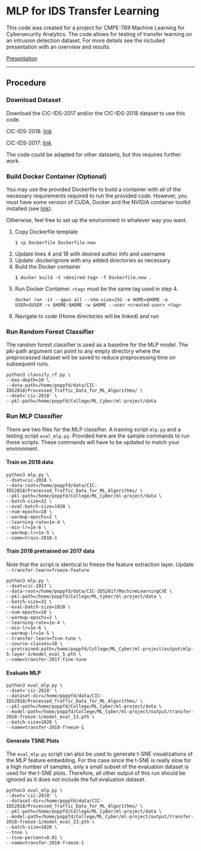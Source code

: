 # MLP for IDS Transfer Learning

This code was created for a project for CMPE-789 Machine Learning for Cybersecurity
Analytics.  The code allows for testing of transfer learning on an 
intrusion detection dataset.  For more details see the included presentation
with an overview and results.

[Presentation](Investigation_of_IDS_Transfer_Learning_with_MLP_Networks.pdf)

---
## Procedure

### Download Dataset
Download the CIC-IDS-2017 and/or the CIC-IDS-2018 dataset to use this code.

CIC-IDS-2018: [link](https://www.unb.ca/cic/datasets/ids-2018.html)

CIC-IDS-2017: [link](https://www.unb.ca/cic/datasets/ids-2017.html)


The code could be adapted for other datasets, but this requires further work.

### Build Docker Container (Optional)
You may use the provided Dockerfile to build a container with all
of the necessary requirements required to run the provided code.
However, you must have some version of CUDA, Docker and the
NVIDIA container toolkit installed (see [link](https://docs.nvidia.com/datacenter/cloud-native/container-toolkit/install-guide.html)).

Otherwise, feel free to set up the environment in whatever way you want.

1. Copy Dockerfile template
   ```
   $ cp Dockerfile Dockerfile.new
   ```
2. Update lines 4 and 18 with desired author info and username
3. Update .dockerignore with any added directories as necessary
4. Build the Docker container
    ```
   $ docker build -t <desired-tag> -f Dockerfile.new .
    ```
5. Run Docker Container.  `<tag>` must be the same tag used in step 4.
   ```
   docker run -it --gpus all --shm-size=25G -e HOME=$HOME -e USER=$USER -v $HOME:$HOME -w $HOME --user <created-user> <tag>
   ```
6. Navigate to code (Home directories will be linked) and run

### Run Random Forest Classifier
The random forest classifier is used as a baseline for the MLP model.  The pkl-path
argument can point to any empty directory where the preprocessed dataset will
be saved to reduce preprocessing time on subsequent runs.

```
python3 classify_rf.py \
--max-depth=10 \
--data-path=/home/poppfd/data/CIC-IDS2018/Processed_Traffic_Data_for_ML_Algorithms/ \
--dset='cic-2018' \
--pkl-path=/home/poppfd/College/ML_Cyber/ml-project/data
```

### Run MLP Classifier

There are two files for the MLP classifier.  A training script `mlp.py` and a 
testing script `eval_mlp.py`.  Provided here are the sample commands to run
these scripts.  These commands will have to be updated
to match your environment.

#### Train on 2018 data
```
python3 mlp.py \
--dset=cic-2018 \
--data-root=/home/poppfd/data/CIC-IDS2018/Processed_Traffic_Data_for_ML_Algorithms/ \
--pkl-path=/home/poppfd/College/ML_Cyber/ml-project/data \
--batch-size=32 \
--eval-batch-size=1028 \
--num-epochs=10 \
--warmup-epochs=2 \
--learning-rate=1e-4 \
--min-lr=1e-6 \
--warmup-lr=1e-5 \
--name=train-2018-1
```

#### Train 2018 pretrained on 2017 data

Note that the script is identical to freeze the feature extraction layer.
Update `--transfer-learn=freeze-feature`

```
python3 mlp.py \
--dset=cic-2017 \
--data-root=/home/poppfd/data/CIC-IDS2017/MachineLearningCVE \
--pkl-path=/home/poppfd/College/ML_Cyber/ml-project/data \
--batch-size=32 \
--eval-batch-size=1028 \
--num-epochs=10 \
--warmup-epochs=2 \
--learning-rate=1e-4 \
--min-lr=1e-6 \
--warmup-lr=1e-5 \
--transfer-learn=fine-tune \
--source-classes=10 \
--pretrained-path=/home/poppfd/College/ML_Cyber/ml-project/output/mlp-5-layer-3/model_eval_5.pth \
--name=transfer-2017-fine-tune
```

#### Evaluate MLP

```
python3 eval_mlp.py \
--dset='cic-2018' \
--dataset-dir=/home/poppfd/data/CIC-IDS2018/Processed_Traffic_Data_for_ML_Algorithms/ \
--pkl-path=/home/poppfd/College/ML_Cyber/ml-project/data \
--model-path=/home/poppfd/College/ML_Cyber/ml-project/output/transfer-2018-freeze-1/model_eval_23.pth \
--batch-size=1028 \
--name=transfer-2018-freeze-1
```

#### Generate TSNE Plots
The `eval_mlp.py` script can also be used to generate t-SNE visualizations of
the MLP feature embedding.  For this case since the t-SNE is really slow for a
high number of samples, only a small subset of the evaluation dataset is used
for the t-SNE plots.  Therefore, all other output of this run should be ignored
as it does not include the full evaluation dataset.

```
python3 eval_mlp.py \
--dset='cic-2018' \
--dataset-dir=/home/poppfd/data/CIC-IDS2018/Processed_Traffic_Data_for_ML_Algorithms/ \
--pkl-path=/home/poppfd/College/ML_Cyber/ml-project/data \
--model-path=/home/poppfd/College/ML_Cyber/ml-project/output/transfer-2018-freeze-1/model_eval_23.pth \
--batch-size=1028 \
--tnse \
--tsne-percent=0.01 \
--name=transfer-2018-freeze-1
```




